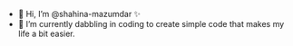 - 👋 Hi, I’m @shahina-mazumdar ✨
- 🌱 I’m currently dabbling in coding to create simple code that makes my life a bit easier.

<!---
shahina-mazumdar/shahina-mazumdar is a ✨ special ✨ repository because its `README.md` (this file) appears on your GitHub profile.
You can click the Preview link to take a look at your changes.
--->
